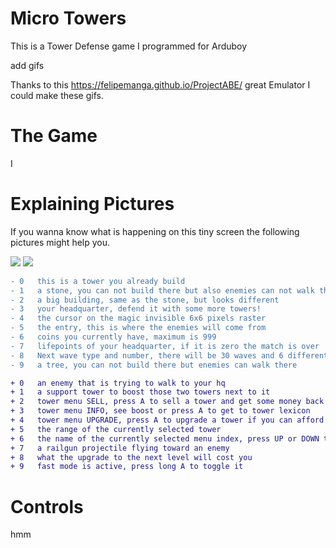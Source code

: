 # Micro Towers
This is a Tower Defense game I programmed for Arduboy

add gifs

Thanks to this https://felipemanga.github.io/ProjectABE/ great Emulator I could make these gifs.

# The Game
I


# Explaining Pictures
If you wanna know what is happening on this tiny screen the following pictures might help you.

![][explainPicture1]         ![][explainPicture2]

[explainPicture1]: https://github.com/hartmann1301/MicroTowers/blob/master/Extras/explainPicture1.png

[explainPicture2]: https://github.com/hartmann1301/MicroTowers/blob/master/Extras/explainPicture2.png

```diff 
- 0   this is a tower you already build
- 1   a stone, you can not build there but also enemies can not walk there
- 2   a big building, same as the stone, but looks different 
- 3   your headquarter, defend it with some more towers!
- 4   the cursor on the magic invisible 6x6 pixels raster
- 5   the entry, this is where the enemies will come from
- 6   coins you currently have, maximum is 999
- 7   lifepoints of your headquarter, if it is zero the match is over
- 8   Next wave type and number, there will be 30 waves and 6 different types
- 9   a tree, you can not build there but enemies can walk there

+ 0   an enemy that is trying to walk to your hq
+ 1   a support tower to boost those two towers next to it
+ 2   tower menu SELL, press A to sell a tower and get some money back
+ 3   tower menu INFO, see boost or press A to get to tower lexicon
+ 4   tower menu UPGRADE, press A to upgrade a tower if you can afford it
+ 5   the range of the currently selected tower
+ 6   the name of the currently selected menu index, press UP or DOWN to change
+ 7   a railgun projectile flying toward an enemy
+ 8   what the upgrade to the next level will cost you
+ 9   fast mode is active, press long A to toggle it
```
# Controls

hmm
